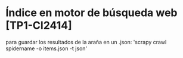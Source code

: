 # Índice en motor de búsqueda web [TP1-CI2414]

para guardar los resultados de la araña en un .json:
'scrapy crawl spidername -o items.json -t json'